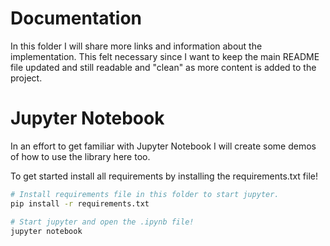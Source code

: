 # Documentation
In this folder I will share more links and information about the implementation. This felt necessary since I want to keep the main README file updated and still readable and "clean" as more content is added to the project.

# Jupyter Notebook
In an effort to get familiar with Jupyter Notebook I will create some demos of how to use the library here too.

To get started install all requirements by installing the requirements.txt file!


```bash
# Install requirements file in this folder to start jupyter.
pip install -r requirements.txt

# Start jupyter and open the .ipynb file!
jupyter notebook
```


